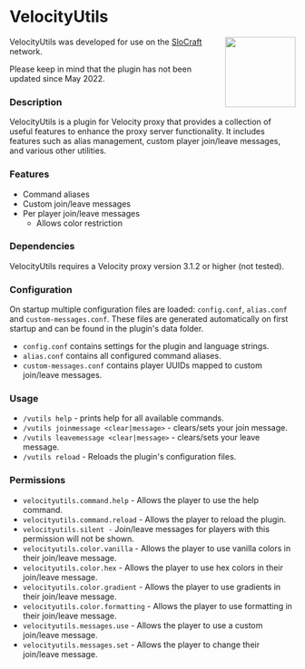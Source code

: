 # VelocityUtils

<img src="https://slocraft.eu/slocraft-logo-512.png" width=124 height=124 align="right"/>

VelocityUtils was developed for use on the [SloCraft](https://slocraft.eu) network.

Please keep in mind that the plugin has not been updated since May 2022.

### Description

VelocityUtils is a plugin for Velocity proxy that provides a collection of useful features to enhance the proxy server functionality. 
It includes features such as alias management, custom player join/leave messages, and various other utilities.

### Features

- Command aliases
- Custom join/leave messages
- Per player join/leave messages
  - Allows color restriction

### Dependencies

VelocityUtils requires a Velocity proxy version 3.1.2 or higher (not tested).

### Configuration

On startup multiple configuration files are loaded: `config.conf`, `alias.conf` and `custom-messages.conf`. These files are generated automatically on first startup and can be found in the plugin's data folder.

- `config.conf` contains settings for the plugin and language strings.
- `alias.conf` contains all configured command aliases.
- `custom-messages.conf` contains player UUIDs mapped to custom join/leave messages.

### Usage

  - `/vutils help` - prints help for all available commands.
  - `/vutils joinmessage <clear|message>` - clears/sets your join message.
  - `/vutils leavemessage <clear|message>` - clears/sets your leave message.
  - `/vutils reload` - Reloads the plugin's configuration files. 

### Permissions

  - `velocityutils.command.help` - Allows the player to use the help command.
  - `velocityutils.command.reload` - Allows the player to reload the plugin.
  - `velocityutils.silent -` Join/leave messages for players with this permission will not be shown.
  - `velocityutils.color.vanilla` - Allows the player to use vanilla colors in their join/leave message.
  - `velocityutils.color.hex` - Allows the player to use hex colors in their join/leave message.
  - `velocityutils.color.gradient` - Allows the player to use gradients in their join/leave message.
  - `velocityutils.color.formatting` - Allows the player to use formatting in their join/leave message.
  - `velocityutils.messages.use` - Allows the player to use a custom join/leave message.
  - `velocityutils.messages.set` - Allows the player to change their join/leave message.
